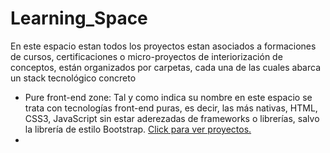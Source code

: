 # Learning_Space
En este espacio estan todos los proyectos estan asociados a formaciones de cursos, certificaciones o micro-proyectos de interiorización de conceptos, están organizados por carpetas, cada una de las cuales abarca un stack tecnológico concreto
<ul>
  <li>Pure front-end zone: Tal y como indica su nombre en este espacio se trata con tecnologías front-end puras, es decir, las más nativas, HTML, CSS3, JavaScript sin estar aderezadas de frameworks o librerías, salvo
    la librería de estilo Bootstrap. <a href="./PureFrontEnd_zone">Click para ver proyectos.</a>
    </li>
    <li></li>
</ul>
